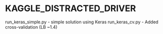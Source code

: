 # KAGGLE_DISTRACTED_DRIVER

run_keras_simple.py - simple solution using Keras
run_keras_cv.py - Added cross-validation (LB ~1.4)
